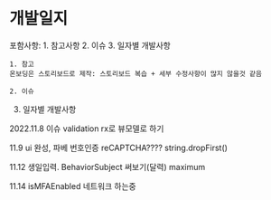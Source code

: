 #  개발일지

포함사항:  1. 참고사항
        2. 이슈
        3. 일자별 개발사항
        
    1. 참고
    온보딩은 스토리보드로 제작: 스토리보드 복습 + 세부 수정사항이 많지 않을것 같음
    
    2. 이슈    
        
        
        
3. 일자별 개발사항

2022.11.8
    이슈 validation rx로 뷰모델로 하기
    
11.9
    ui 완성, 파베 번호인증
    reCAPTCHA????
                string.dropFirst()
 
11.12
    생일입력. BehaviorSubject 써보기(달력)
    maximum
    
11.14
    isMFAEnabled
    네트워크 하는중
